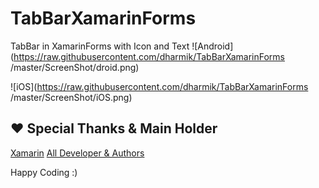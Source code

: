 # TabBarXamarinForms
TabBar in XamarinForms with Icon and Text
![Android](https://raw.githubusercontent.com/dharmik/TabBarXamarinForms
/master/ScreenShot/droid.png)


![iOS](https://raw.githubusercontent.com/dharmik/TabBarXamarinForms
/master/ScreenShot/iOS.png)

## ❤ Special Thanks & Main Holder
[Xamarin](https://xamarin.com)
[All Developer & Authors](https://www.planetxamarin.com/authors)

Happy Coding :)
